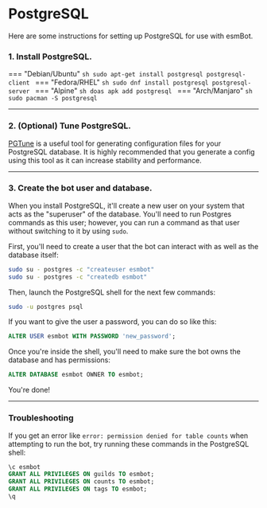 # PostgreSQL
Here are some instructions for setting up PostgreSQL for use with esmBot.

### 1. Install PostgreSQL.

=== "Debian/Ubuntu"
    ```sh
    sudo apt-get install postgresql postgresql-client
    ```
=== "Fedora/RHEL"
    ```sh
    sudo dnf install postgresql postgresql-server
    ```
=== "Alpine"
    ```sh
    doas apk add postgresql
    ```
=== "Arch/Manjaro"
    ```sh
    sudo pacman -S postgresql
    ```

***

### 2. (Optional) Tune PostgreSQL.

[PGTune](https://pgtune.leopard.in.ua/) is a useful tool for generating configuration files for your PostgreSQL database. It is highly recommended that you generate a config using this tool as it can increase stability and performance.

***

### 3. Create the bot user and database.

When you install PostgreSQL, it'll create a new user on your system that acts as the "superuser" of the database. You'll need to run Postgres commands as this user; however, you can run a command as that user without switching to it by using `sudo`.

First, you'll need to create a user that the bot can interact with as well as the database itself:
```sh
sudo su - postgres -c "createuser esmbot"
sudo su - postgres -c "createdb esmbot"
```
Then, launch the PostgreSQL shell for the next few commands:
```sh
sudo -u postgres psql
```
If you want to give the user a password, you can do so like this:
```sql
ALTER USER esmbot WITH PASSWORD 'new_password';
```
Once you're inside the shell, you'll need to make sure the bot owns the database and has permissions:
```sql
ALTER DATABASE esmbot OWNER TO esmbot;
```

You're done!

***

### Troubleshooting
If you get an error like `error: permission denied for table counts` when attempting to run the bot, try running these commands in the PostgreSQL shell:
```sql
\c esmbot
GRANT ALL PRIVILEGES ON guilds TO esmbot;
GRANT ALL PRIVILEGES ON counts TO esmbot;
GRANT ALL PRIVILEGES ON tags TO esmbot;
\q
```
